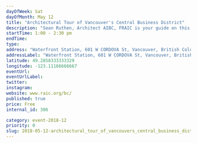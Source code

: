 ```yaml
---
dayOfWeek: Sat
dayOfMonth: May 12
title: "Architectural Tour of Vancouver's Central Business District"
description: "Sean Ruthen, Architect AIBC, FRAIC is your guide on this 90 minute architectural tour from Waterfront Station along Burrard St. to the Law Courts, with stops along the way to talk about the CPR, Gastown 200 Project, as well as influential city builders such as the Guinness and Bentall families. <br> <br> Other stops include Canada Place, the Marine Building, Christ Church Cathedral, the Electra, and Robson Square."
startTime: 1:00 - 2:30 pm
endTime: 
type: 
address: "Waterfront Station, 601 W CORDOVA St, Vancouver, British Columbia V6B 5A7, Canada, Vancouver, BC, Canada"
addressLabel: "Waterfront Station, 601 W CORDOVA St, Vancouver, British Columbia V6B 5A7, Canada"
latitude: 49.2858333333329
longitude: -123.11166666667
eventUrl: 
eventUrlLabel: 
twitter: 
instagram: 
website: www.raic.org/bc/
published: true
price: Free
internal_id: 306

category: event-2018-12
priority: 0
slug: 2018-05-12-architectural_tour_of_vancouvers_central_business_district
---
```

